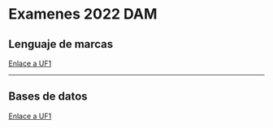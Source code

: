 # Examenes 2022 DAM

## Lenguaje de marcas

[Enlace a UF1](https://github.com/jramosperez84/examenes/blob/main/lenguaje_marcas.md)

---

## Bases de datos

[Enlace a UF1](enlace)

